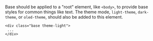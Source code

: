 Base should be applied to a "root" element, like `<body>`, to provide base styles for common things like text. The theme mode, `light-theme`, `dark-theme`, or `oled-theme`, should also be added to this element.

```svelte example
<div class="base theme-light">
 ...
</div>
```
